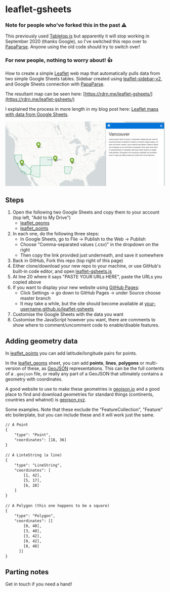 # leaflet-gsheets


### Note for people who've forked this in the past ⚠️
This previously used [Tabletop.js](https://github.com/jsoma/tabletop) but apparently it will stop working in September 2020 (thanks Google), so I've switched this repo over to [PapaParse](https://github.com/mholt/PapaParse). Anyone using the old code should try to switch over!

### For new people, nothing to worry about! 👍
How to create a simple [Leaflet](https://leafletjs.com/) web map that automatically pulls data from two simple Google Sheets tables. Sidebar created using [leaflet-sidebar-v2](https://github.com/nickpeihl/leaflet-sidebar-v2), and Google Sheets connection with [PapaParse](https://github.com/mholt/PapaParse).

The resultant map can be seen here: [https://rdrn.me/leaflet-gsheets/](https://rdrn.me/leaflet-gsheets/)

I explained the process in more length in my blog post here: [Leaflet maps with data from Google Sheets](https://rdrn.me/leaflet-maps-google-sheets/).

![example](example.png)

## Steps
1. Open the following two Google Sheets and copy them to your account (top left, "Add to My Drive")
    - [leaflet_geoms](https://docs.google.com/spreadsheets/d/1EUFSaqi30b6oefK0YWWNDDOzwmCTTXlXkFHAc2QrUxM/edit?usp=sharing)
    - [leaflet_points](https://docs.google.com/spreadsheets/d/1kjJVPF0LyaiaDYF8z_x23UulGciGtBALQ1a1pK0coRM/edit?usp=sharing)
2. In each one, do the following three steps:
   - In Google Sheets, go to File -> Publish to the Web -> Publish
   - Choose "Comma-separated values (.csv)" in the dropdown on the right
   - Then copy the link provided just underneath, and save it somewhere
3. Back in GitHub, Fork this repo (top right of this page)
4. Either clone/download your new repo to your machine, or use GitHub's built-in code editor, and open [leaflet-gsheets.js](leaflet-gsheets.js)
5. At line 20 where it says "PASTE YOUR URLs HERE", paste the URLs you copied above
6. If you want to display your new website using [GitHub Pages](https://pages.github.com/):
    - Click Settings -> go down to GitHub Pages -> under Source choose master branch
    - It may take a while, but the site should become available at [your-username.github.io/leaflet-gsheets](https://your-username.github.io/leaflet-gsheets)
7. Customise the Google Sheets with the data you want
8. Customise the JavaScript however you want, there are comments to show where to comment/uncomment code to enable/disable features.

## Adding geometry data
In [leaflet_points](https://docs.google.com/spreadsheets/d/1kjJVPF0LyaiaDYF8z_x23UulGciGtBALQ1a1pK0coRM/edit?usp=sharing) you can add latitude/longitude pairs for points.

In the [leaflet_geoms](https://docs.google.com/spreadsheets/d/1EUFSaqi30b6oefK0YWWNDDOzwmCTTXlXkFHAc2QrUxM/edit?usp=sharing) sheet, you can add **points**, **lines**, **polygons** or multi-version of these, as [GeoJSON](https://geojson.io/) representations. This can be the full contents of a `.geojson` file, or really any part of a GeoJSON that ultimately contains a geometry with coordinates.

A good website to use to make these geometries is [geojson.io](http://geojson.io) and a good place to find and download geometries for standard things (continents, countries and whatnot) is [geojson.xyz](http://geojson.xyz/).

Some examples. Note that these exclude the "FeatureCollection", "Feature" etc boilerplate, but you can include these and it will work just the same.

```
// A Point
{
    "type": "Point",
    "coordinates": [18, 36]
}

// A LinteString (a line)
{
    "type": "LineString",
    "coordinates": [
        [1, 42],
        [5, 17],
        [6, 28]
    ]
}

// A Polygon (this one happens to be a square)
{
    "type": "Polygon",
    "coordinates": [[
        [0, 40],
        [3, 40],
        [3, 42],
        [0, 42],
        [0, 40]
      ]]
}
```

## Parting notes

Get in touch if you need a hand!
